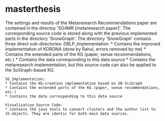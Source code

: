 # masterthesis
The settings and results of the Metaresearch Recommendations paper are contained in the directoy 'SG4MR [metaresearch paper]'.
The corresponding source code is stored along with the previous implemented parts in the directory 'SnowGraph'.
The directory 'SnowGraph' contains three direct sub-directories:
	DBLP_Implementation:
	* Contains the improved implementation of KORONA (done by Rahul, errors removed by me)
	* Contains the extended parts of the KG (paper, venue recommendations, etc.)
	* Contains the data corresponding to this data source
	* Contains the metaresearch implementation, but this source code can also be applied to the SciGraph-based KG. 
	
	SG_Implementation:
	* Contains the KG-creation implementation based on SN SciGraph
	* Contains the extended parts of the KG (paper, venue recommendations, etc.)
	* Contains the data corresponding to this data source
	
	Visualization_Source Code:
	* Contains the java tools to convert clusters and the author list to JS-objects. They are identic for both main data sources.
	